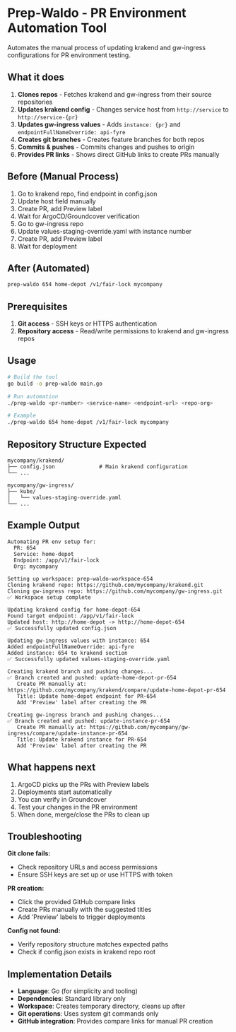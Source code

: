 # Prep-Waldo - PR Environment Automation Tool

Automates the manual process of updating krakend and gw-ingress configurations for PR environment testing.

## What it does

1. **Clones repos** - Fetches krakend and gw-ingress from their source repositories
2. **Updates krakend config** - Changes service host from `http://service` to `http://service-{pr}`
3. **Updates gw-ingress values** - Adds `instance: {pr}` and `endpointFullNameOverride: api-fyre`
4. **Creates git branches** - Creates feature branches for both repos
5. **Commits & pushes** - Commits changes and pushes to origin
6. **Provides PR links** - Shows direct GitHub links to create PRs manually

## Before (Manual Process)

1. Go to krakend repo, find endpoint in config.json
2. Update host field manually
3. Create PR, add Preview label
4. Wait for ArgoCD/Groundcover verification
5. Go to gw-ingress repo
6. Update values-staging-override.yaml with instance number
7. Create PR, add Preview label
8. Wait for deployment

## After (Automated)

```bash
prep-waldo 654 home-depot /v1/fair-lock mycompany
```

## Prerequisites

1. **Git access** - SSH keys or HTTPS authentication
2. **Repository access** - Read/write permissions to krakend and gw-ingress repos

## Usage

```bash
# Build the tool
go build -o prep-waldo main.go

# Run automation  
./prep-waldo <pr-number> <service-name> <endpoint-url> <repo-org>

# Example
./prep-waldo 654 home-depot /v1/fair-lock mycompany
```

## Repository Structure Expected

```
mycompany/krakend/
├── config.json              # Main krakend configuration
└── ...

mycompany/gw-ingress/
├── kube/
│   └── values-staging-override.yaml
└── ...
```

## Example Output

```
Automating PR env setup for:
  PR: 654
  Service: home-depot
  Endpoint: /app/v1/fair-lock
  Org: mycompany

Setting up workspace: prep-waldo-workspace-654
Cloning krakend repo: https://github.com/mycompany/krakend.git
Cloning gw-ingress repo: https://github.com/mycompany/gw-ingress.git
✅ Workspace setup complete

Updating krakend config for home-depot-654
Found target endpoint: /app/v1/fair-lock
Updated host: http://home-depot -> http://home-depot-654
✅ Successfully updated config.json

Updating gw-ingress values with instance: 654
Added endpointFullNameOverride: api-fyre
Added instance: 654 to krakend section
✅ Successfully updated values-staging-override.yaml

Creating krakend branch and pushing changes...
✅ Branch created and pushed: update-home-depot-pr-654
   Create PR manually at: https://github.com/mycompany/krakend/compare/update-home-depot-pr-654
   Title: Update home-depot endpoint for PR-654
   Add 'Preview' label after creating the PR

Creating gw-ingress branch and pushing changes...
✅ Branch created and pushed: update-instance-pr-654
   Create PR manually at: https://github.com/mycompany/gw-ingress/compare/update-instance-pr-654
   Title: Update krakend instance for PR-654
   Add 'Preview' label after creating the PR
```

## What happens next

1. ArgoCD picks up the PRs with Preview labels
2. Deployments start automatically
3. You can verify in Groundcover
4. Test your changes in the PR environment
5. When done, merge/close the PRs to clean up

## Troubleshooting

**Git clone fails:**
- Check repository URLs and access permissions
- Ensure SSH keys are set up or use HTTPS with token

**PR creation:**
- Click the provided GitHub compare links 
- Create PRs manually with the suggested titles
- Add 'Preview' labels to trigger deployments

**Config not found:**
- Verify repository structure matches expected paths
- Check if config.json exists in krakend repo root

## Implementation Details

- **Language**: Go (for simplicity and tooling)
- **Dependencies**: Standard library only
- **Workspace**: Creates temporary directory, cleans up after
- **Git operations**: Uses system git commands only
- **GitHub integration**: Provides compare links for manual PR creation
